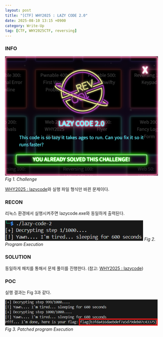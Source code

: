 ```yaml
---
layout: post
title: "[CTF] WHY2025 : LAZY CODE 2.0"
date: 2025-08-10 13:15 +0900
category: Write-Up
tag: [CTF, WHY2025CTF, reversing]
---
```

### **INFO**
![chall]
_Fig 1. Challenge_

[WHY2025 : lazycode](/_posts/2025-08-10-ctf-why2025-lazycode.md)와 실행 파일 형식만 바뀐 문제이다.

### **RECON**
리눅스 환경에서 실행시켜주면 lazycode.exe와 동일하게 출력된다.

![recon_1]
_Fig 2. Program Execution_

### **SOLUTION**
동일하게 패치를 통해서 문제 풀이를 진행한다. (참고: [WHY2025 : lazycode](/_posts/2025-08-10-ctf-why2025-lazycode.md))

### **POC**
실행 결과는 Fig 3과 같다.

![result]
_Fig 3. Patched program Execution_

[chall]: /assets/CTF/WHY2025/lazycode2/challenge.png
[recon_1]: /assets/CTF/WHY2025/lazycode2/recon_1.png
[result]: /assets/CTF/WhY2025/lazycode2/poc_result.png
